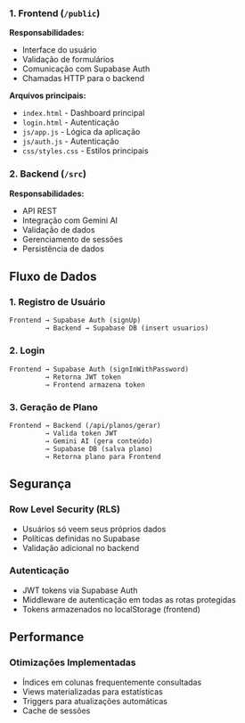 ### 1. Frontend (`/public`)

**Responsabilidades:**
- Interface do usuário
- Validação de formulários
- Comunicação com Supabase Auth
- Chamadas HTTP para o backend

**Arquivos principais:**
- `index.html` - Dashboard principal
- `login.html` - Autenticação
- `js/app.js` - Lógica da aplicação
- `js/auth.js` - Autenticação
- `css/styles.css` - Estilos principais

### 2. Backend (`/src`)

**Responsabilidades:**
- API REST
- Integração com Gemini AI
- Validação de dados
- Gerenciamento de sessões
- Persistência de dados


## Fluxo de Dados

### 1. Registro de Usuário
```
Frontend → Supabase Auth (signUp)
         → Backend → Supabase DB (insert usuarios)
```

### 2. Login
```
Frontend → Supabase Auth (signInWithPassword)
         → Retorna JWT token
         → Frontend armazena token
```

### 3. Geração de Plano
```
Frontend → Backend (/api/planos/gerar)
         → Valida token JWT
         → Gemini AI (gera conteúdo)
         → Supabase DB (salva plano)
         → Retorna plano para Frontend
```

## Segurança

### Row Level Security (RLS)
- Usuários só veem seus próprios dados
- Políticas definidas no Supabase
- Validação adicional no backend

### Autenticação
- JWT tokens via Supabase Auth
- Middleware de autenticação em todas as rotas protegidas
- Tokens armazenados no localStorage (frontend)

## Performance

### Otimizações Implementadas
- Índices em colunas frequentemente consultadas
- Views materializadas para estatísticas
- Triggers para atualizações automáticas
- Cache de sessões
